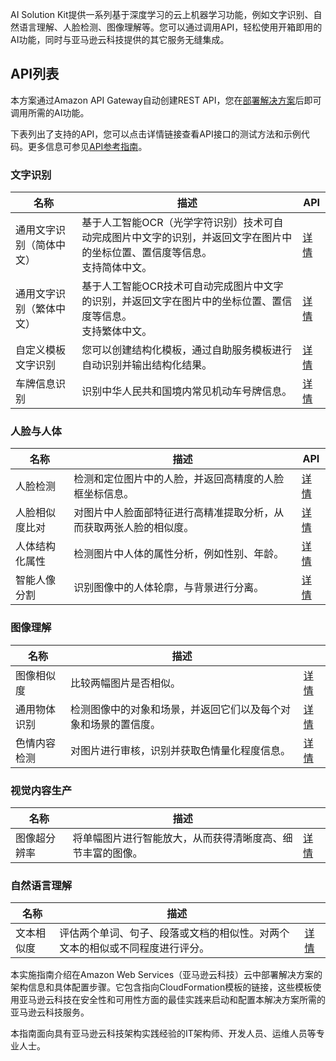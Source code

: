 AI Solution Kit提供一系列基于深度学习的云上机器学习功能，例如文字识别、自然语言理解、人脸检测、图像理解等。您可以通过调用API，轻松使用开箱即用的AI功能，同时与亚马逊云科技提供的其它服务无缝集成。
## API列表

本方案通过Amazon API Gateway自动创建REST API，您在[部署解决方案](./deployment.md)后即可调用所需的AI功能。

下表列出了支持的API，您可以点击详情链接查看API接口的测试方法和示例代码。更多信息可参见[API参考指南](api-explorer.md)。
### 文字识别
|    名称   | 描述    | API  |
|--------------|------------|-------------|
|通用文字识别（简体中文）|基于人工智能OCR（光学字符识别）技术可自动完成图片中文字的识别，并返回文字在图片中的坐标位置、置信度等信息。</br>支持简体中文。|[详情](deploy-general-ocr.md)|
|通用文字识别（繁体中文）|基于人工智能OCR技术可自动完成图片中文字的识别，并返回文字在图片中的坐标位置、置信度等信息。</br>支持繁体中文。|[详情](deploy-general-ocr-traditional.md)|
|自定义模板文字识别|您可以创建结构化模板，通过自助服务模板进行自动识别并输出结构化结果。|[详情](deploy-custom-ocr.md)|
|车牌信息识别|识别中华人民共和国境内常见机动车号牌信息。|[详情](deploy-car-license-plate.md)|

### 人脸与人体
|    名称   | 描述   | API |
|--------------|------------|-------------|
|人脸检测|检测和定位图片中的人脸，并返回高精度的人脸框坐标信息。|[详情](deploy-face-detection.md)|
|人脸相似度比对|对图片中人脸面部特征进行高精准提取分析，从而获取两张人脸的相似度。|[详情](deploy-face-comparison.md)|
|人体结构化属性|检测图片中人体的属性分析，例如性别、年龄。|[详情](deploy-human-attribute-recognition.md)|
|智能人像分割|识别图像中的人体轮廓，与背景进行分离。|[详情](deploy-human-image-segmentation.md)|

### 图像理解
|    **名称**   | **描述**    |  |
|--------------|------------|-------------|
|图像相似度|比较两幅图片是否相似。|[详情](deploy-image-similarity.md)|
|通用物体识别|检测图像中的对象和场景，并返回它们以及每个对象和场景的置信度。|[详情](deploy-object-recognition.md)|
|色情内容检测|对图片进行审核，识别并获取色情量化程度信息。|[详情](deploy-pornography-detection.md)|

### 视觉内容生产
|    **名称**   | **描述**    |  |
|--------------|------------|-------------|
|图像超分辨率|将单幅图片进行智能放大，从而获得清晰度高、细节丰富的图像。|[详情](deploy-image-super-resolution.md)|

### 自然语言理解
|    **名称**   | **描述**    |  |
|--------------|------------|-------------|
|文本相似度|评估两个单词、句子、段落或文档的相似性。对两个文本的相似或不同程度进行评分。|[详情](deploy-text-similarity.md)|


本实施指南介绍在Amazon Web Services（亚马逊云科技）云中部署解决方案的架构信息和具体配置步骤。它包含指向CloudFormation模板的链接，这些模板使用亚马逊云科技在安全性和可用性方面的最佳实践来启动和配置本解决方案所需的亚马逊云科技服务。

本指南面向具有亚马逊云科技架构实践经验的IT架构师、开发人员、运维人员等专业人士。

<!--
### **语音技术**
|    **名称**   | **描述**    | **部署说明** |
|--------------|------------|-------------|
|||
-->